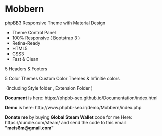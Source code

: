 # Mobbern
<p>phpBB3 Responsive Theme with Material Design</p>
<ul style="list-style-type: square;">
<li>Theme Control Panel</li>
<li>100% Responsive ( Bootstrap 3 )</li>
<li>Retina-Ready</li>
<li>HTML5</li>
<li>CSS3</li>
<li>Fast &amp; Clean</li>
</ul>
<p>5 Headers &amp; Footers </p>
<p>5 Color Themes Custom Color Themes &amp; Infinitie colors</p>
<p>&nbsp;(Including Style folder , Extension Folder )</p>

<p><b>Document</b> is here: https://phpbb-seo.github.io/Documentation/index.html </p>

<p><b>Demo</b> is here: http://www.phpbb-seo.ir/demo/Mobbern/index.php </p>

<p><b>Donate me</b> by buying <b>Global Steam Wallet</b> code for me Here:  https://dundle.com/steam/ and send the code to this email <b>"meis6m@gmail.com"</b></p>